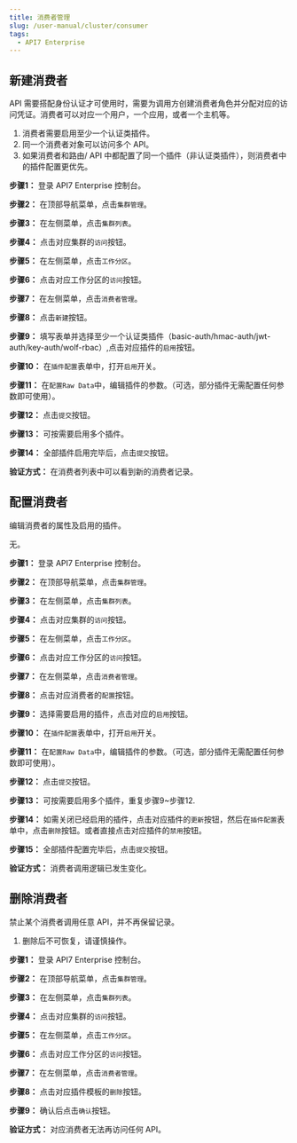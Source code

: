 ```yaml
---
title: 消费者管理
slug: /user-manual/cluster/consumer
tags:
  - API7 Enterprise
---
```


## 新建消费者


API 需要搭配身份认证才可使用时，需要为调用方创建消费者角色并分配对应的访问凭证。消费者可以对应一个用户，一个应用，或者一个主机等。



1. 消费者需要启用至少一个认证类插件。
2. 同一个消费者对象可以访问多个 API。
3. 如果消费者和路由/ API 中都配置了同一个插件（非认证类插件），则消费者中的插件配置更优先。



**步骤1：**  登录 API7 Enterprise 控制台。

**步骤2：**  在顶部导航菜单，点击`集群管理`。

**步骤3：**  在左侧菜单，点击`集群列表`。

**步骤4：**  点击对应集群的`访问`按钮。

**步骤5：**  在左侧菜单，点击`工作分区`。

**步骤6：**  点击对应工作分区的`访问`按钮。

**步骤7：**  在左侧菜单，点击`消费者管理`。

**步骤8：**  点击`新建`按钮。

**步骤9：**  填写表单并选择至少一个认证类插件（basic-auth/hmac-auth/jwt-auth/key-auth/wolf-rbac）,点击对应插件的`启用`按钮。

**步骤10：**  在`插件配置`表单中，打开`启用`开关。

**步骤11：**  在`配置Raw Data`中，编辑插件的参数。（可选，部分插件无需配置任何参数即可使用）。

**步骤12：**  点击`提交`按钮。

**步骤13：**  可按需要启用多个插件。

**步骤14：**  全部插件启用完毕后，点击`提交`按钮。

**验证方式：** 在消费者列表中可以看到新的消费者记录。

## 配置消费者


编辑消费者的属性及启用的插件。



无。



**步骤1：**  登录 API7 Enterprise 控制台。

**步骤2：**  在顶部导航菜单，点击`集群管理`。

**步骤3：**  在左侧菜单，点击`集群列表`。

**步骤4：**  点击对应集群的`访问`按钮。

**步骤5：**  在左侧菜单，点击`工作分区`。

**步骤6：**  点击对应工作分区的`访问`按钮。

**步骤7：**  在左侧菜单，点击`消费者管理`。

**步骤8：**  点击对应消费者的`配置`按钮。

**步骤9：**  选择需要启用的插件，点击对应的`启用`按钮。

**步骤10：**  在`插件配置`表单中，打开`启用`开关。

**步骤11：**  在`配置Raw Data`中，编辑插件的参数。（可选，部分插件无需配置任何参数即可使用）。

**步骤12：**  点击`提交`按钮。

**步骤13：**  可按需要启用多个插件，重复步骤9~步骤12.

**步骤14：**  如需关闭已经启用的插件，点击对应插件的`更新`按钮，然后在`插件配置`表单中，点击`删除`按钮。或者直接点击对应插件的`禁用`按钮。

**步骤15：**  全部插件配置完毕后，点击`提交`按钮。

**验证方式：** 消费者调用逻辑已发生变化。

## 删除消费者


禁止某个消费者调用任意 API，并不再保留记录。



1. 删除后不可恢复，请谨慎操作。



**步骤1：**  登录 API7 Enterprise 控制台。

**步骤2：**  在顶部导航菜单，点击`集群管理`。

**步骤3：**  在左侧菜单，点击`集群列表`。

**步骤4：**  点击对应集群的`访问`按钮。

**步骤5：**  在左侧菜单，点击`工作分区`。

**步骤6：**  点击对应工作分区的`访问`按钮。

**步骤7：**  在左侧菜单，点击`消费者管理`。

**步骤8：**  点击对应插件模板的`删除`按钮。

**步骤9：**  确认后点击`确认`按钮。

**验证方式：** 对应消费者无法再访问任何 API。
